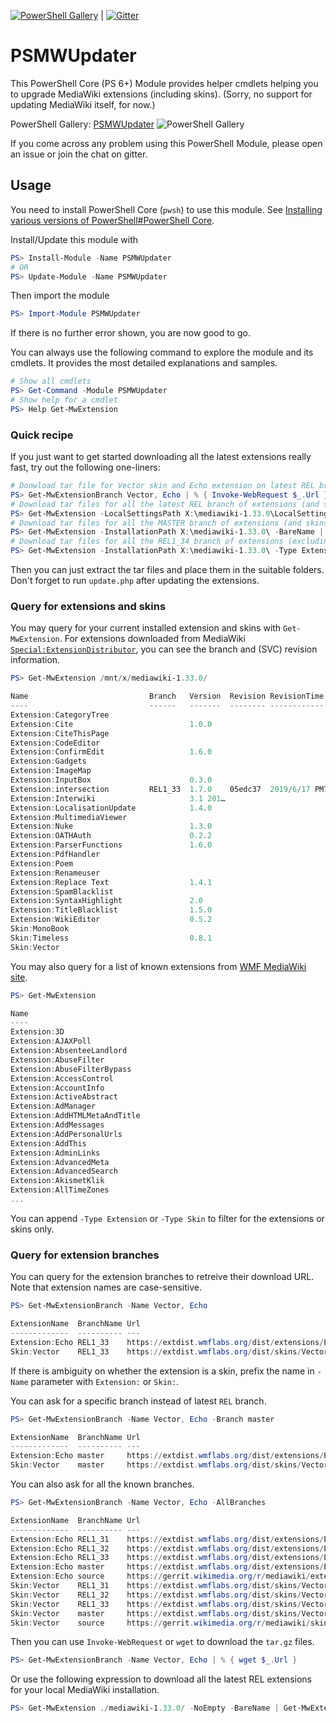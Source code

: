 [![PowerShell Gallery](https://img.shields.io/powershellgallery/v/PSMWUpdater?style=flat-square)](https://www.powershellgallery.com/packages/PSMWUpdater/) | [![Gitter](https://badges.gitter.im/CXuesong/PSMWUpdater.svg)](https://gitter.im/CXuesong/PSMWUpdater?utm_source=badge&utm_medium=badge&utm_campaign=pr-badge)

# PSMWUpdater

This PowerShell Core (PS 6+) Module provides helper cmdlets helping you to upgrade MediaWiki extensions (including skins). (Sorry, no support for updating MediaWiki itself, for now.)

PowerShell Gallery: [PSMWUpdater](https://www.powershellgallery.com/packages/PSMWUpdater/) ![PowerShell Gallery](https://img.shields.io/powershellgallery/dt/PSMWUpdater?style=flat-square)

If you come across any problem using this PowerShell Module, please open an issue or join the chat on gitter.

## Usage

You need to install PowerShell Core (`pwsh`) to use this module. See [Installing various versions of PowerShell#PowerShell Core](https://docs.microsoft.com/en-us/powershell/scripting/install/installing-powershell?view=powershell-6#powershell-core).

Install/Update this module with

```powershell
PS> Install-Module -Name PSMWUpdater
# OR
PS> Update-Module -Name PSMWUpdater
```

Then import the module

```powershell
PS> Import-Module PSMWUpdater
```

If there is no further error shown, you are now good to go.

You can always use the following command to explore the module and its cmdlets. It provides the most detailed explanations and samples.

```powershell
# Show all cmdlets
PS> Get-Command -Module PSMWUpdater
# Show help for a cmdlet
PS> Help Get-MwExtension
```

### Quick recipe

If you just want to get started downloading all the latest extensions really fast, try out the following one-liners:

```powershell
# Donwload tar file for Vector skin and Echo extension on latest REL branch
PS> Get-MwExtensionBranch Vector, Echo | % { Invoke-WebRequest $_.Url }
# Download tar files for all the latest REL branch of extensions (and skins) referred in LocalSettings.php
PS> Get-MwExtension -LocalSettingsPath X:\mediawiki-1.33.0\LocalSettings.php -BareName | Get-MwExtensionBranch | % { Invoke-WebRequest $_.Url }
# Download tar files for all the MASTER branch of extensions (and skins) that exist in the MediaWiki installation directory 
PS> Get-MwExtension -InstallationPath X:\mediawiki-1.33.0\ -BareName | Get-MwExtensionBranch -Branch master | % { Invoke-WebRequest $_.Url }
# Download tar files for all the REL1_34 branch of extensions (excluding skins) that exist in the MediaWiki installation directory 
PS> Get-MwExtension -InstallationPath X:\mediawiki-1.33.0\ -Type Extension -BareName | Get-MwExtensionBranch -Branch REL1_34 | % { Invoke-WebRequest $_.Url }
```

Then you can just extract the tar files and place them in the suitable folders. Don't forget to run `update.php` after updating the extensions.

### Query for extensions and skins

You may query for your current installed extension and skins with `Get-MwExtension`. For extensions downloaded from MediaWiki [`Special:ExtensionDistributor`](https://www.mediawiki.org/wiki/Special:ExtensionDistributor), you can see the branch and (SVC) revision information.

```powershell
PS> Get-MwExtension /mnt/x/mediawiki-1.33.0/

Name                           Branch   Version  Revision RevisionTime              LocalPath
----                           ------   -------  -------- ------------              ---------
Extension:CategoryTree                                                              /mnt/x/mediawiki-1.33.0/extensions/CategoryTree
Extension:Cite                          1.0.0                                       /mnt/x/mediawiki-1.33.0/extensions/Cite
Extension:CiteThisPage                                                              /mnt/x/mediawiki-1.33.0/extensions/CiteThisPage
Extension:CodeEditor                                                                /mnt/x/mediawiki-1.33.0/extensions/CodeEditor
Extension:ConfirmEdit                   1.6.0                                       /mnt/x/mediawiki-1.33.0/extensions/ConfirmEdit
Extension:Gadgets                                                                   /mnt/x/mediawiki-1.33.0/extensions/Gadgets
Extension:ImageMap                                                                  /mnt/x/mediawiki-1.33.0/extensions/ImageMap
Extension:InputBox                      0.3.0                                       /mnt/x/mediawiki-1.33.0/extensions/InputBox
Extension:intersection         REL1_33  1.7.0    05edc37  2019/6/17 PM7:24:11       /mnt/x/mediawiki-1.33.0/extensions/intersection
Extension:Interwiki                     3.1 201…                                    /mnt/x/mediawiki-1.33.0/extensions/Interwiki
Extension:LocalisationUpdate            1.4.0                                       /mnt/x/mediawiki-1.33.0/extensions/LocalisationUpdate
Extension:MultimediaViewer                                                          /mnt/x/mediawiki-1.33.0/extensions/MultimediaViewer
Extension:Nuke                          1.3.0                                       /mnt/x/mediawiki-1.33.0/extensions/Nuke
Extension:OATHAuth                      0.2.2                                       /mnt/x/mediawiki-1.33.0/extensions/OATHAuth
Extension:ParserFunctions               1.6.0                                       /mnt/x/mediawiki-1.33.0/extensions/ParserFunctions
Extension:PdfHandler                                                                /mnt/x/mediawiki-1.33.0/extensions/PdfHandler
Extension:Poem                                                                      /mnt/x/mediawiki-1.33.0/extensions/Poem
Extension:Renameuser                                                                /mnt/x/mediawiki-1.33.0/extensions/Renameuser
Extension:Replace Text                  1.4.1                                       /mnt/x/mediawiki-1.33.0/extensions/ReplaceText
Extension:SpamBlacklist                                                             /mnt/x/mediawiki-1.33.0/extensions/SpamBlacklist
Extension:SyntaxHighlight               2.0                                         /mnt/x/mediawiki-1.33.0/extensions/SyntaxHighlight_GeSHi
Extension:TitleBlacklist                1.5.0                                       /mnt/x/mediawiki-1.33.0/extensions/TitleBlacklist
Extension:WikiEditor                    0.5.2                                       /mnt/x/mediawiki-1.33.0/extensions/WikiEditor
Skin:MonoBook                                                                       /mnt/x/mediawiki-1.33.0/skins/MonoBook
Skin:Timeless                           0.8.1                                       /mnt/x/mediawiki-1.33.0/skins/Timeless
Skin:Vector                                                                         /mnt/x/mediawiki-1.33.0/skins/Vector
```

You may also query for a list of known extensions from [WMF MediaWiki site](https://www.mediawiki.org/).

```powershell
PS> Get-MwExtension

Name
----
Extension:3D
Extension:AJAXPoll
Extension:AbsenteeLandlord
Extension:AbuseFilter
Extension:AbuseFilterBypass
Extension:AccessControl
Extension:AccountInfo
Extension:ActiveAbstract
Extension:AdManager
Extension:AddHTMLMetaAndTitle
Extension:AddMessages
Extension:AddPersonalUrls
Extension:AddThis
Extension:AdminLinks
Extension:AdvancedMeta
Extension:AdvancedSearch
Extension:AkismetKlik
Extension:AllTimeZones
...
```

You can append `-Type Extension` or `-Type Skin` to filter for the extensions or skins only.

### Query for extension branches

You can query for the extension branches to retreive their download URL. Note that extension names are case-sensitive.

```powershell
PS> Get-MwExtensionBranch -Name Vector, Echo

ExtensionName  BranchName Url
-------------  ---------- ---
Extension:Echo REL1_33    https://extdist.wmflabs.org/dist/extensions/Echo-REL1_33-f106596.tar.gz
Skin:Vector    REL1_33    https://extdist.wmflabs.org/dist/skins/Vector-REL1_33-878c1e8.tar.gz
```

If there is ambiguity on whether the extension is a skin, prefix the name in `-Name` parameter with `Extension:` or `Skin:`.

You can ask for a specific branch instead of latest `REL` branch.

```powershell
PS> Get-MwExtensionBranch -Name Vector, Echo -Branch master

ExtensionName  BranchName Url
-------------  ---------- ---
Extension:Echo master     https://extdist.wmflabs.org/dist/extensions/Echo-master-4c991af.tar.gz
Skin:Vector    master     https://extdist.wmflabs.org/dist/skins/Vector-master-bf365aa.tar.gz
```

You can also ask for all the known branches.

```powershell
PS> Get-MwExtensionBranch -Name Vector, Echo -AllBranches

ExtensionName  BranchName Url
-------------  ---------- ---
Extension:Echo REL1_31    https://extdist.wmflabs.org/dist/extensions/Echo-REL1_31-b56ec9b.tar.gz
Extension:Echo REL1_32    https://extdist.wmflabs.org/dist/extensions/Echo-REL1_32-335389f.tar.gz
Extension:Echo REL1_33    https://extdist.wmflabs.org/dist/extensions/Echo-REL1_33-f106596.tar.gz
Extension:Echo master     https://extdist.wmflabs.org/dist/extensions/Echo-master-4c991af.tar.gz
Extension:Echo source     https://gerrit.wikimedia.org/r/mediawiki/extensions/Echo.git
Skin:Vector    REL1_31    https://extdist.wmflabs.org/dist/skins/Vector-REL1_31-f0327dc.tar.gz
Skin:Vector    REL1_32    https://extdist.wmflabs.org/dist/skins/Vector-REL1_32-d3ed21a.tar.gz
Skin:Vector    REL1_33    https://extdist.wmflabs.org/dist/skins/Vector-REL1_33-878c1e8.tar.gz
Skin:Vector    master     https://extdist.wmflabs.org/dist/skins/Vector-master-bf365aa.tar.gz
Skin:Vector    source     https://gerrit.wikimedia.org/r/mediawiki/skins/Vector.git
```

Then you can use `Invoke-WebRequest` or `wget` to download the `tar.gz` files.

```powershell
PS> Get-MwExtensionBranch -Name Vector, Echo | % { wget $_.Url }
```

Or use the following expression to download all the latest REL extensions for your local MediaWiki installation.

```powershell
PS> Get-MwExtension ./mediawiki-1.33.0/ -NoEmpty -BareName | Get-MwExtensionBranch
```

